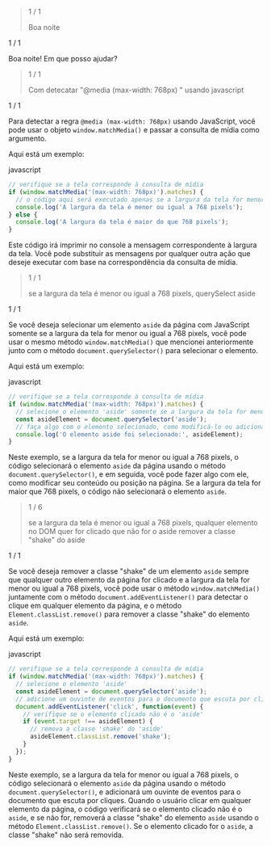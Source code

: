 > 1 / 1
> 
> Boa noite

1 / 1

Boa noite! Em que posso ajudar?

> 1 / 1
> 
> Com detecatar "@media (max-width: 768px) " usando javascript

1 / 1

Para detectar a regra `@media (max-width: 768px)` usando JavaScript, você pode usar o objeto `window.matchMedia()` e passar a consulta de mídia como argumento.

Aqui está um exemplo:

javascript

```javascript
// verifique se a tela corresponde à consulta de mídia
if (window.matchMedia('(max-width: 768px)').matches) {
  // o código aqui será executado apenas se a largura da tela for menor ou igual a 768 pixels
  console.log('A largura da tela é menor ou igual a 768 pixels');
} else {
  console.log('A largura da tela é maior do que 768 pixels');
}
```

Este código irá imprimir no console a mensagem correspondente à largura da tela. Você pode substituir as mensagens por qualquer outra ação que deseje executar com base na correspondência da consulta de mídia.

> 1 / 1
> 
> se a largura da tela é menor ou igual a 768 pixels, querySelect aside

1 / 1

Se você deseja selecionar um elemento `aside` da página com JavaScript somente se a largura da tela for menor ou igual a 768 pixels, você pode usar o mesmo método `window.matchMedia()` que mencionei anteriormente junto com o método `document.querySelector()` para selecionar o elemento.

Aqui está um exemplo:

javascript

```javascript
// verifique se a tela corresponde à consulta de mídia
if (window.matchMedia('(max-width: 768px)').matches) {
  // selecione o elemento 'aside' somente se a largura da tela for menor ou igual a 768 pixels
  const asideElement = document.querySelector('aside');
  // faça algo com o elemento selecionado, como modificá-lo ou adicioná-lo a outro lugar na página
  console.log('O elemento aside foi selecionado:', asideElement);
}
```

Neste exemplo, se a largura da tela for menor ou igual a 768 pixels, o código selecionará o elemento `aside` da página usando o método `document.querySelector()`, e em seguida, você pode fazer algo com ele, como modificar seu conteúdo ou posição na página. Se a largura da tela for maior que 768 pixels, o código não selecionará o elemento `aside`.

> 1 / 6
> 
> se a largura da tela é menor ou igual a 768 pixels, qualquer elemento no DOM quer for clicado que não for o aside remover a classe "shake" do aside

1 / 1

Se você deseja remover a classe "shake" de um elemento `aside` sempre que qualquer outro elemento da página for clicado e a largura da tela for menor ou igual a 768 pixels, você pode usar o método `window.matchMedia()` juntamente com o método `document.addEventListener()` para detectar o clique em qualquer elemento da página, e o método `Element.classList.remove()` para remover a classe "shake" do elemento `aside`.

Aqui está um exemplo:

javascript

```javascript
// verifique se a tela corresponde à consulta de mídia
if (window.matchMedia('(max-width: 768px)').matches) {
  // selecione o elemento 'aside'
  const asideElement = document.querySelector('aside');
  // adicione um ouvinte de eventos para o documento que escuta por cliques
  document.addEventListener('click', function(event) {
    // verifique se o elemento clicado não é o 'aside'
    if (event.target !== asideElement) {
      // remova a classe 'shake' do 'aside'
      asideElement.classList.remove('shake');
    }
  });
}
```

Neste exemplo, se a largura da tela for menor ou igual a 768 pixels, o código selecionará o elemento `aside` da página usando o método `document.querySelector()`, e adicionará um ouvinte de eventos para o documento que escuta por cliques. Quando o usuário clicar em qualquer elemento da página, o código verificará se o elemento clicado não é o `aside`, e se não for, removerá a classe "shake" do elemento `aside` usando o método `Element.classList.remove()`. Se o elemento clicado for o `aside`, a classe "shake" não será removida.